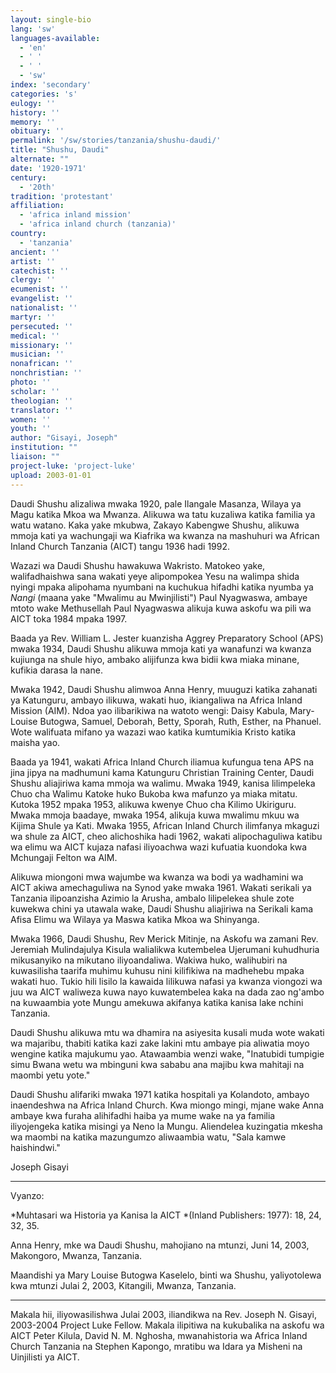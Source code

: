 ```yaml
---
layout: single-bio
lang: 'sw'
languages-available:
  - 'en'
  - ' '
  - ' '
  - 'sw'
index: 'secondary'
categories: 's'
eulogy: ''
history: ''
memory: ''
obituary: ''
permalink: '/sw/stories/tanzania/shushu-daudi/'
title: "Shushu, Daudi"
alternate: ""
date: '1920-1971'
century:
  - '20th'
tradition: 'protestant'
affiliation:
  - 'africa inland mission'
  - 'africa inland church (tanzania)'
country:
  - 'tanzania'
ancient: ''
artist: ''
catechist: ''
clergy: ''
ecumenist: ''
evangelist: ''
nationalist: ''
martyr: ''
persecuted: ''
medical: ''
missionary: ''
musician: ''
nonafrican: ''
nonchristian: ''
photo: ''
scholar: ''
theologian: ''
translator: ''
women: ''
youth: ''
author: "Gisayi, Joseph"
institution: ""
liaison: ""
project-luke: 'project-luke'
upload: 2003-01-01
---
```




Daudi Shushu alizaliwa mwaka 1920, pale Ilangale Masanza, Wilaya ya Magu katika Mkoa wa Mwanza. Alikuwa wa tatu kuzaliwa katika familia ya watu watano. Kaka yake mkubwa, Zakayo Kabengwe Shushu, alikuwa mmoja kati ya wachungaji wa Kiafrika wa kwanza na mashuhuri wa African Inland Church Tanzania (AICT) tangu 1936 hadi 1992.

Wazazi wa Daudi Shushu hawakuwa Wakristo.
Matokeo yake, walifadhaishwa sana wakati yeye alipompokea Yesu na walimpa shida nyingi mpaka alipohama nyumbani na kuchukua hifadhi katika nyumba ya *Nangi* (maana yake "Mwalimu au Mwinjilisti") Paul Nyagwaswa, ambaye mtoto wake Methusellah Paul Nyagwaswa alikuja kuwa askofu wa pili wa AICT toka 1984 mpaka 1997.

Baada ya Rev. William L. Jester kuanzisha Aggrey Preparatory School (APS) mwaka 1934, Daudi Shushu alikuwa mmoja kati ya wanafunzi wa kwanza kujiunga na shule hiyo, ambako alijifunza kwa bidii kwa miaka minane, kufikia darasa la nane.

Mwaka 1942, Daudi Shushu alimwoa Anna Henry,
muuguzi katika zahanati ya Katunguru, ambayo ilikuwa, wakati huo, ikiangaliwa na Africa Inland Mission (AIM). Ndoa yao ilibarikiwa na watoto wengi: Daisy Kabula, Mary-Louise Butogwa, Samuel, Deborah, Betty, Sporah, Ruth, Esther, na Phanuel. Wote walifuata mifano ya wazazi wao katika kumtumikia Kristo katika maisha yao.

Baada ya 1941, wakati Africa Inland Church iliamua kufungua tena APS na jina jipya na madhumuni kama Katunguru Christian Training Center, Daudi Shushu aliajiriwa kama mmoja wa walimu. Mwaka 1949, kanisa lilimpeleka Chuo cha Walimu Katoke huko Bukoba kwa mafunzo ya miaka mitatu. Kutoka 1952 mpaka 1953, alikuwa kwenye Chuo cha Kilimo Ukiriguru. Mwaka mmoja baadaye, mwaka 1954, alikuja kuwa mwalimu mkuu wa Kijima Shule ya Kati. Mwaka 1955, African Inland Church ilimfanya mkaguzi wa shule za AICT, cheo alichoshika hadi 1962, wakati alipochaguliwa katibu wa elimu wa AICT kujaza nafasi iliyoachwa wazi kufuatia kuondoka kwa Mchungaji Felton wa AIM.

Alikuwa miongoni mwa wajumbe wa kwanza wa bodi ya wadhamini wa AICT akiwa amechaguliwa na Synod yake mwaka 1961. Wakati serikali ya Tanzania ilipoanzisha Azimio la Arusha, ambalo lilipelekea shule zote kuwekwa chini ya utawala wake, Daudi Shushu aliajiriwa na Serikali kama Afisa Elimu wa Wilaya ya Maswa katika Mkoa wa Shinyanga.

Mwaka 1966, Daudi Shushu, Rev Merick Mitinje, na Askofu wa zamani Rev. Jeremiah Mulindajulya Kisula walialikwa kutembelea Ujerumani kuhudhuria mikusanyiko na mikutano iliyoandaliwa. Wakiwa huko, walihubiri na kuwasilisha taarifa muhimu kuhusu nini kilifikiwa na madhehebu mpaka wakati huo. Tukio hili lisilo la kawaida lilikuwa nafasi ya kwanza viongozi wa juu wa AICT waliweza kuwa nayo kuwatembelea kaka na dada zao ng'ambo na kuwaambia yote Mungu amekuwa akifanya katika kanisa lake nchini Tanzania.

Daudi Shushu alikuwa mtu wa dhamira na asiyesita kusali muda wote wakati wa majaribu, thabiti katika kazi zake lakini mtu ambaye pia aliwatia moyo wengine katika majukumu yao. Atawaambia wenzi wake, "Inatubidi tumpigie simu Bwana wetu wa mbinguni kwa sababu ana majibu kwa mahitaji na maombi yetu yote."

Daudi Shushu alifariki mwaka 1971 katika hospitali ya Kolandoto, ambayo inaendeshwa na Africa Inland Church. Kwa miongo mingi, mjane wake Anna ambaye kwa furaha alihifadhi haiba ya mume wake na ya familia iliyojengeka katika misingi ya Neno la Mungu. Aliendelea kuzingatia mkesha wa maombi na katika mazungumzo aliwaambia watu, "Sala kamwe haishindwi."

Joseph Gisayi

---

Vyanzo:

*Muhtasari wa Historia ya Kanisa la AICT  *(Inland Publishers: 1977): 18, 24, 32, 35.

Anna Henry, mke wa Daudi Shushu, mahojiano na mtunzi, Juni 14, 2003, Makongoro, Mwanza, Tanzania.

Maandishi ya Mary Louise Butogwa Kaselelo, binti wa Shushu, yaliyotolewa kwa mtunzi Julai 2, 2003, Kitangili, Mwanza, Tanzania.

---

Makala hii, iliyowasilishwa Julai 2003, iliandikwa na Rev. Joseph N. Gisayi, 2003-2004 Project Luke Fellow. Makala ilipitiwa na kukubalika na askofu wa AICT Peter Kilula, David N. M. Nghosha, mwanahistoria wa Africa Inland Church Tanzania na Stephen Kapongo, mratibu wa Idara ya Misheni na Uinjilisti ya AICT.
